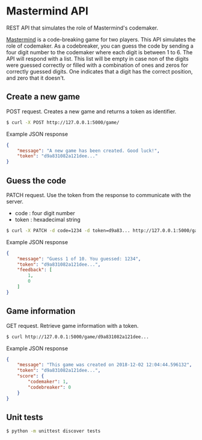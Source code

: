 # Mastermind API

REST API that simulates the role of Mastermind's codemaker.

[Mastermind](https://en.wikipedia.org/wiki/Mastermind_(board_game)) is a code-breaking game for two players. This API simulates the role of codemaker. As a codebreaker, you can guess the code by sending a four digit number to the codemaker where each digit is between 1 to 6. The API will respond with a list. This list will be empty in case non of the digits were guessed correctly or filled with a combination of ones and zeros for correctly guessed digits. One indicates that a digit has the correct position, and zero that it doesn't.

## Create a new game

POST request. Creates a new game and returns a token as identifier.

```bash
$ curl -X POST http://127.0.0.1:5000/game/
```

Example JSON response

```json
{
    "message": "A new game has been created. Good luck!",
    "token": "d9a831082a121dee..."
}
```

## Guess the code

PATCH request. Use the token from the response to communicate with the server.

* code : four digit number
* token : hexadecimal string

```bash
$ curl -X PATCH -d code=1234 -d token=d9a83... http://127.0.0.1:5000/game/
```

Example JSON response

```json
{
    "message": "Guess 1 of 10. You guessed: 1234",
    "token": "d9a831082a121dee...",
    "feedback": [
        1,
        0
    ]
}
```

## Game information

GET request. Retrieve game information with a token.

```bash
$ curl http://127.0.0.1:5000/game/d9a831082a121dee...
```

Example JSON response

```json
{
    "message": "This game was created on 2018-12-02 12:04:44.596132",
    "token": "d9a831082a121dee...",
    "score": {
        "codemaker": 1,
        "codebreaker": 0
    }
}
```

## Unit tests

```bash
$ python -m unittest discover tests
```

